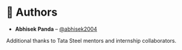 # 👥 Authors

- **Abhisek Panda** – [@abhisek2004](https://github.com/abhisek2004)

Additional thanks to Tata Steel mentors and internship collaborators.
